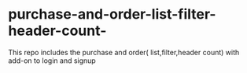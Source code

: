 # purchase-and-order-list-filter-header-count-
This repo includes the purchase and order( list,filter,header count) with add-on to login and signup
